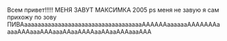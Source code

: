 Всем привет!!!!! МЕНЯ ЗАВУТ МАКСИМКА 2005
ps меня не завую я сам прихожу по зову ПИВАаааааааааааааааааааааааааааааааааааААААААааааааАААААААааааАААаааАААаааААааААААааААааАААаааААА
